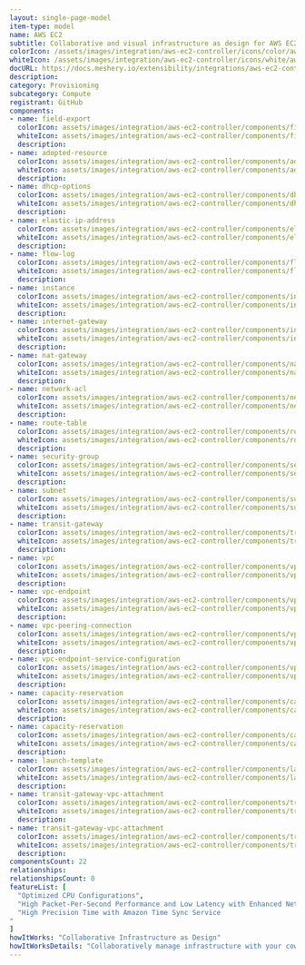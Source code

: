 ```yaml
---
layout: single-page-model
item-type: model
name: AWS EC2
subtitle: Collaborative and visual infrastructure as design for AWS EC2
colorIcon: /assets/images/integration/aws-ec2-controller/icons/color/aws-ec2-controller-color.svg
whiteIcon: /assets/images/integration/aws-ec2-controller/icons/white/aws-ec2-controller-white.svg
docURL: https://docs.meshery.io/extensibility/integrations/aws-ec2-controller
description: 
category: Provisioning
subcategory: Compute
registrant: GitHub
components: 
- name: field-export
  colorIcon: assets/images/integration/aws-ec2-controller/components/field-export/icons/color/field-export-color.svg
  whiteIcon: assets/images/integration/aws-ec2-controller/components/field-export/icons/white/field-export-white.svg
  description: 
- name: adopted-resource
  colorIcon: assets/images/integration/aws-ec2-controller/components/adopted-resource/icons/color/adopted-resource-color.svg
  whiteIcon: assets/images/integration/aws-ec2-controller/components/adopted-resource/icons/white/adopted-resource-white.svg
  description: 
- name: dhcp-options
  colorIcon: assets/images/integration/aws-ec2-controller/components/dhcp-options/icons/color/dhcp-options-color.svg
  whiteIcon: assets/images/integration/aws-ec2-controller/components/dhcp-options/icons/white/dhcp-options-white.svg
  description: 
- name: elastic-ip-address
  colorIcon: assets/images/integration/aws-ec2-controller/components/elastic-ip-address/icons/color/elastic-ip-address-color.svg
  whiteIcon: assets/images/integration/aws-ec2-controller/components/elastic-ip-address/icons/white/elastic-ip-address-white.svg
  description: 
- name: flow-log
  colorIcon: assets/images/integration/aws-ec2-controller/components/flow-log/icons/color/flow-log-color.svg
  whiteIcon: assets/images/integration/aws-ec2-controller/components/flow-log/icons/white/flow-log-white.svg
  description: 
- name: instance
  colorIcon: assets/images/integration/aws-ec2-controller/components/instance/icons/color/instance-color.svg
  whiteIcon: assets/images/integration/aws-ec2-controller/components/instance/icons/white/instance-white.svg
  description: 
- name: internet-gateway
  colorIcon: assets/images/integration/aws-ec2-controller/components/internet-gateway/icons/color/internet-gateway-color.svg
  whiteIcon: assets/images/integration/aws-ec2-controller/components/internet-gateway/icons/white/internet-gateway-white.svg
  description: 
- name: nat-gateway
  colorIcon: assets/images/integration/aws-ec2-controller/components/nat-gateway/icons/color/nat-gateway-color.svg
  whiteIcon: assets/images/integration/aws-ec2-controller/components/nat-gateway/icons/white/nat-gateway-white.svg
  description: 
- name: network-acl
  colorIcon: assets/images/integration/aws-ec2-controller/components/network-acl/icons/color/network-acl-color.svg
  whiteIcon: assets/images/integration/aws-ec2-controller/components/network-acl/icons/white/network-acl-white.svg
  description: 
- name: route-table
  colorIcon: assets/images/integration/aws-ec2-controller/components/route-table/icons/color/route-table-color.svg
  whiteIcon: assets/images/integration/aws-ec2-controller/components/route-table/icons/white/route-table-white.svg
  description: 
- name: security-group
  colorIcon: assets/images/integration/aws-ec2-controller/components/security-group/icons/color/security-group-color.svg
  whiteIcon: assets/images/integration/aws-ec2-controller/components/security-group/icons/white/security-group-white.svg
  description: 
- name: subnet
  colorIcon: assets/images/integration/aws-ec2-controller/components/subnet/icons/color/subnet-color.svg
  whiteIcon: assets/images/integration/aws-ec2-controller/components/subnet/icons/white/subnet-white.svg
  description: 
- name: transit-gateway
  colorIcon: assets/images/integration/aws-ec2-controller/components/transit-gateway/icons/color/transit-gateway-color.svg
  whiteIcon: assets/images/integration/aws-ec2-controller/components/transit-gateway/icons/white/transit-gateway-white.svg
  description: 
- name: vpc
  colorIcon: assets/images/integration/aws-ec2-controller/components/vpc/icons/color/vpc-color.svg
  whiteIcon: assets/images/integration/aws-ec2-controller/components/vpc/icons/white/vpc-white.svg
  description: 
- name: vpc-endpoint
  colorIcon: assets/images/integration/aws-ec2-controller/components/vpc-endpoint/icons/color/vpc-endpoint-color.svg
  whiteIcon: assets/images/integration/aws-ec2-controller/components/vpc-endpoint/icons/white/vpc-endpoint-white.svg
  description: 
- name: vpc-peering-connection
  colorIcon: assets/images/integration/aws-ec2-controller/components/vpc-peering-connection/icons/color/vpc-peering-connection-color.svg
  whiteIcon: assets/images/integration/aws-ec2-controller/components/vpc-peering-connection/icons/white/vpc-peering-connection-white.svg
  description: 
- name: vpc-endpoint-service-configuration
  colorIcon: assets/images/integration/aws-ec2-controller/components/vpc-endpoint-service-configuration/icons/color/vpc-endpoint-service-configuration-color.svg
  whiteIcon: assets/images/integration/aws-ec2-controller/components/vpc-endpoint-service-configuration/icons/white/vpc-endpoint-service-configuration-white.svg
  description: 
- name: capacity-reservation
  colorIcon: assets/images/integration/aws-ec2-controller/components/capacity-reservation/icons/color/capacity-reservation-color.svg
  whiteIcon: assets/images/integration/aws-ec2-controller/components/capacity-reservation/icons/white/capacity-reservation-white.svg
  description: 
- name: capacity-reservation
  colorIcon: assets/images/integration/aws-ec2-controller/components/capacity-reservation/icons/color/capacity-reservation-color.svg
  whiteIcon: assets/images/integration/aws-ec2-controller/components/capacity-reservation/icons/white/capacity-reservation-white.svg
  description: 
- name: launch-template
  colorIcon: assets/images/integration/aws-ec2-controller/components/launch-template/icons/color/launch-template-color.svg
  whiteIcon: assets/images/integration/aws-ec2-controller/components/launch-template/icons/white/launch-template-white.svg
  description: 
- name: transit-gateway-vpc-attachment
  colorIcon: assets/images/integration/aws-ec2-controller/components/transit-gateway-vpc-attachment/icons/color/transit-gateway-vpc-attachment-color.svg
  whiteIcon: assets/images/integration/aws-ec2-controller/components/transit-gateway-vpc-attachment/icons/white/transit-gateway-vpc-attachment-white.svg
  description: 
- name: transit-gateway-vpc-attachment
  colorIcon: assets/images/integration/aws-ec2-controller/components/transit-gateway-vpc-attachment/icons/color/transit-gateway-vpc-attachment-color.svg
  whiteIcon: assets/images/integration/aws-ec2-controller/components/transit-gateway-vpc-attachment/icons/white/transit-gateway-vpc-attachment-white.svg
  description: 
componentsCount: 22
relationships: 
relationshipsCount: 0
featureList: [
  "Optimized CPU Configurations",
  "High Packet-Per-Second Performance and Low Latency with Enhanced Networking",
  "High Precision Time with Amazon Time Sync Service
"
]
howItWorks: "Collaborative Infrastructure as Design"
howItWorksDetails: "Collaboratively manage infrastructure with your coworkers synchronously sharing the same designs."
---
```

